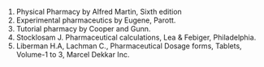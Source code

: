 1. Physical Pharmacy by Alfred Martin, Sixth edition <Br>
2. Experimental pharmaceutics by Eugene, Parott.<Br>
3. Tutorial pharmacy by Cooper and Gunn.<Br>
4. Stocklosam J. Pharmaceutical calculations, Lea & Febiger, Philadelphia.<Br>
5. Liberman H.A, Lachman C., Pharmaceutical Dosage forms, Tablets, Volume-1 to 3, Marcel Dekkar Inc.<Br>
